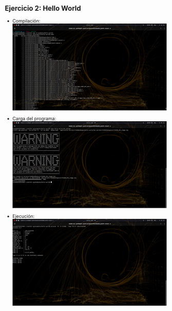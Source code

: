 ## Ejercicio 2: Hello World

+ Compilación:
![Prueba de compilación](md_images/ejercicio2/image.png)

+ Carga del programa:
![Prueba de flasheo](md_images/ejercicio2/image-1.png)

+ Ejecución:
![Prueba de ejecución correcta](md_images/ejercicio2/image-2.png)
